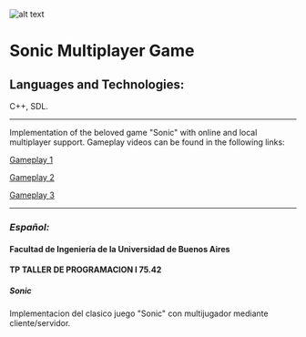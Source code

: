 ![alt text](http://forever.sega.com/sites/default/files/2017-10/Sonic_The_Hedgehog_logo.png)

# Sonic Multiplayer Game
## Languages and Technologies: 
C++, SDL.

---
Implementation of the beloved game "Sonic" with online and local multiplayer support.
Gameplay videos can be found in the following links:

[Gameplay 1](https://drive.google.com/open?id=0B7sCLAr7QRFaWVpTaFcweUduTFk)

[Gameplay 2](https://drive.google.com/open?id=0B7sCLAr7QRFaTWdPc2F2ZFFDNkk)

[Gameplay 3](https://drive.google.com/open?id=0B7sCLAr7QRFaVkdlazhyOFRhN2c)

---
### *Español:* 

#### Facultad de Ingeniería de la Universidad de Buenos Aires
#### TP 	TALLER DE PROGRAMACION I 75.42

##### Sonic


Implementacion del clasico juego "Sonic" con multijugador mediante cliente/servidor.
